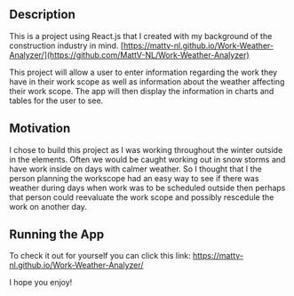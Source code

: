 ## Description
This is a project using React.js that I created with my background of the construction industry in mind. [https://mattv-nl.github.io/Work-Weather-Analyzer/](https://github.com/MattV-NL/Work-Weather-Analyzer)

This project will allow a user to enter information regarding the work they have in their work scope as well as information about the weather affecting their work scope. The app will then display the information in charts and tables for the user to see.

## Motivation
I chose to build this project as I was working throughout the winter outside in the elements. Often we would be caught working out in snow storms and have work inside on days with calmer weather. So I thought that I the person planning the workscope had an easy way to see if there was weather during days when work was to be scheduled outside then perhaps that person could reevaluate the work scope and possibly rescedule the work on another day.

## Running the App
To check it out for yourself you can click this link: 
https://mattv-nl.github.io/Work-Weather-Analyzer/

I hope you enjoy!
